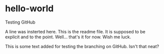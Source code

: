 # hello-world
Testing GitHub

A line was insterted here.
This is the readme file. It is supposed to be explicit and to the point.
Well... that's it for now. Wish me luck.

This is some text added for testing the branching on GitHub.
Isn't that neat?
